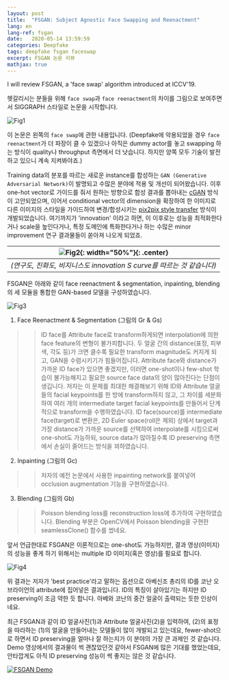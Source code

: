```yaml
---
layout: post
title:  "FSGAN: Subject Agnostic Face Swapping and Reenactment"
lang: en
lang-ref: fsgan
date:   2020-05-14 13:59:59
categories: Deepfake
tags: deepfake fsgan faceswap 
excerpt: FSGAN 논문 리뷰
mathjax: true
---
```


I will review FSGAN, a 'face swap' algorithm introduced at ICCV'19.


헷갈리시는 분들을 위해 `face swap`과 `face reenactment`의 차이를 그림으로 보여주면서 SIGGRAPH 스타일로 논문을 시작합니다.

![Fig1](https://jiryang.github.io/img/faceswap_vs_facereenactment.JPG "Face Swap vs. Face Reenactment")


이 논문은 왼쪽의 `face swap`에 관한 내용입니다.
(Deepfake에 악용되었을 경우 `face reenactment`가 더 파장이 클 수 있겠으나 아직은 dummy actor를 놓고 swapping 하는 방식이 quality나 throughput 측면에서 더 낫습니다. 하지만 양쪽 모두 기술이 발전하고 있으니 계속 지켜봐야죠.)


Training data의 분포를 따르는 새로운 instance를 합성하는 `GAN (Generative Adversarial Network)`이 발명되고 수많은 분야에 적용 및 개선이 되어왔습니다. 이후 one-hot vector로 가이드를 줘서 원하는 방향으로 합성 결과를 뽑아내는 [cGAN](https://arxiv.org/pdf/1411.1784.pdf) 방식이 고안되었으며, 이어서 conditional vector의 dimension을 확장하여 한 이미지로 다른 이미지의 스타일을 가이드하여 변경/합성시키는 [pix2pix style transfer](https://arxiv.org/pdf/1611.07004.pdf) 방식이 개발되었습니다. 여기까지가 'innovation' 이라고 하면, 이 이후로는 성능을 최적화한다거나 scale을 높인다거나, 특정 도메인에 특화한다거나 하는 수많은 minor improvement 연구 결과물들이 쏟아져 나오게 되었죠.

| ![Fig2](https://jiryang.github.io/img/tech_s_curve.png "Innovation S-Curve"){: width="50%"}{: .center} |
|:--:|
|*(연구도, 진화도, 비지니스도 innovation S curve를 따르는 것 같습니다)*|


FSGAN은 아래와 같이 face reenactment & segmentation, inpainting, blending의 세 모듈을 통합한 GAN-based 모델을 구성하였습니다.

![Fig3](https://jiryang.github.io/img/fsgan_model.PNG "FSGAN Model Pipeline")


1. Face Reenactment & Segmentation (그림의 Gr & Gs)
  >> ID face를 Attribute face로 transform하게되면 interpolation에 의한 face feature의 변형이 불가피합니다. 두 얼굴 간의 distance(표정, 피부색, 각도 등)가 크면 클수록 필요한 transform magnitude도 커지게 되고, GAN을 수렴시키기가 힘들어집니다. Attribute face와 distance가 가까운 ID face가 있으면 좋겠지만, 이러면 one-shot이나 few-shot 학습이 불가능해지고 필요한 source face data의 양이 많아진다는 단점이 생깁니다.
  >> 저자는 이 문제를 최대한 해결해보기 위해 ID와 Attribute 얼굴들의 facial keypoints를 한 방에 transform하지 않고, 그 차이를 세분화하여 여러 개의 intermediate target facial keypoints를 만들어서 단계적으로 transform을 수행하였습니다. ID face(source)를 intermediate face(target)로 변환은, 2D Euler space(roll은 제외) 상에서 target과 가장 distance가 가까운 source를 선택하여 interpolate를 시킴으로써 one-shot도 가능하되, source data가 많아질수록 ID preserving 측면에서 손실이 줄어드는 방식을 꾀하였습니다.

2. Inpainting (그림의 Gc)
  >> 저자의 예전 논문에서 사용한 inpainting network를 붙여넣어 occlusion augmentation 기능을 구현하였습니다.

3. Blending (그림의 Gb)
  >> Poisson blending loss를 reconstruction loss에 추가하여 구현하였습니다. Blending 부분은 OpenCV에서 Poisson blending을 구현한 seamlessClone() 함수를 썼네요.

앞서 언급한대로 FSGAN은 이론적으로는 one-shot도 가능하지만, 결과 영상(이미지)의 성능을 좋게 하기 위해서는 multiple ID 이미지(혹은 영상)를 필요로 합니다.

![Fig4](https://jiryang.github.io/img/abe2conan.gif "Face Swapping (Abe Shinjo to Conan O'brien)")


위 결과는 저자가 'best practice'라고 말하는 옵션으로 아베신조 총리의 ID를 코난 오브라이언의 attribute에 집어넣은 결과입니다.
ID의 특징이 살아있기는 하지만 ID preserving이 조금 약한 듯 합니다. 아베와 코난의 중간 얼굴이 출력되는 듯한 인상이네요.

최근 FSGAN과 같이 ID 얼굴사진(1)과 Attribute 얼굴사진(2)을 입력하여, (2)의 표정을 따라하는 (1)의 얼굴을 만들어내는 모델들이 많이 개발되고 있는데요, fewer-shot으로 하면서 ID preserving을 얼마나 잘 하는지가 이 분야의 가장 큰 과제인 것 같습니다. Demo 영상에서의 결과물이 썩 괜찮았던것 같아서 FSGAN에 많은 기대를 했었는데요, 안타깝게도 아직 ID preserving 성능이 썩 좋지는 않은 것 같습니다.

[![FSGAN Demo](https://jiryang.github.io/img/fsgan_demo.PNG)](https://www.youtube.com/watch?v=BsITEVX6hkE)




